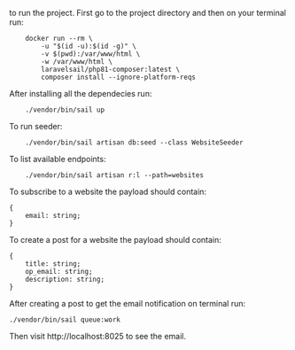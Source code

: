 to run the project. First go to the project directory and then on your terminal run:

```
    docker run --rm \
        -u "$(id -u):$(id -g)" \
        -v $(pwd):/var/www/html \
        -w /var/www/html \
        laravelsail/php81-composer:latest \
        composer install --ignore-platform-reqs
```

After installing all the dependecies run:

```
    ./vendor/bin/sail up
```

To run seeder:

```
    ./vendor/bin/sail artisan db:seed --class WebsiteSeeder
```

To list available endpoints:

```
    ./vendor/bin/sail artisan r:l --path=websites
```

To subscribe to a website the payload should contain:

```
{
    email: string;
}
```

To create a post for a website the payload should contain:

```
{
    title: string;
    op_email: string;
    description: string;
}
```

After creating a post to get the email notification on terminal run:

```
./vendor/bin/sail queue:work
```

Then visit http://localhost:8025 to see the email.

